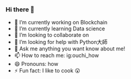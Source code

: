 ### Hi there 👋

- 🔭 I’m currently working on Blockchain
- 🌱 I’m currently learning Data science
- 👯 I’m looking to collaborate on 
- 🤔 I’m looking for help with Python大師
- 💬 Ask me anything you want know about me!
- 📫 How to reach me: ig:ouchi_how
- 😄 Pronouns: how
- ⚡ Fun fact: I like to cook :open_mouth:


